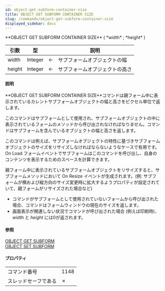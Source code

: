 ```yaml
---
id: object-get-subform-container-size
title: OBJECT GET SUBFORM CONTAINER SIZE
slug: /commands/object-get-subform-container-size
displayed_sidebar: docs
---
```


<!--REF #_command_.OBJECT GET SUBFORM CONTAINER SIZE.Syntax-->**OBJECT GET SUBFORM CONTAINER SIZE** ( *width* ; *height* )<!-- END REF-->
<!--REF #_command_.OBJECT GET SUBFORM CONTAINER SIZE.Params-->
| 引数 | 型 |  | 説明 |
| --- | --- | --- | --- |
| width | Integer | &#8592; | サブフォームオブジェクトの幅 |
| height | Integer | &#8592; | サブフォームオブジェクトの高さ |

<!-- END REF-->

#### 説明 

<!--REF #_command_.OBJECT GET SUBFORM CONTAINER SIZE.Summary-->**OBJECT GET SUBFORM CONTAINER SIZE**コマンドは親フォーム中に表示されているカレントサブフォームオブジェクトの幅と高さをピクセル単位で返します。<!-- END REF-->

このコマンドはサブフォームとして使用され、サブフォームオブジェクトの中に表示されているフォームのメソッドから呼び出されなければなりません。コマンドはサブフォームを含んでいるオブジェクトの幅と高さを返します。

このコマンドは例えば、サブフォームオブジェクトの特性に基づきサブフォームオブジェクトのサイズをリサイズしなければならないようなケースで有用です。On Load フォームイベントでサブフォームはこのコマンドを呼び出し、自身のコンテンツを表示するためのスペースを計算できます。

親フォーム中に表示されているサブフォームオブジェクトをリサイズすると、サブフォームメソッドにおいて On Resize イベントが生成されます。(例: サブフォームが横および縦方向のサイズ変更時に拡大するようプロパティが設定されていて、親フォームがリサイズされた場合など) 

* コマンドがサブフォームとして使用されていないフォームから呼び出された場合、コマンドはフォームウィンドウの現在のサイズを返します。
* 画面表示が関連しない状況でコマンドが呼び出された場合 (例えば印刷時)、*width* と *height* には0が返されます。

#### 参照 

[OBJECT GET SUBFORM](object-get-subform.md)  
[OBJECT SET SUBFORM](object-set-subform.md)  

#### プロパティ

|  |  |
| --- | --- |
| コマンド番号 | 1148 |
| スレッドセーフである | &cross; |


